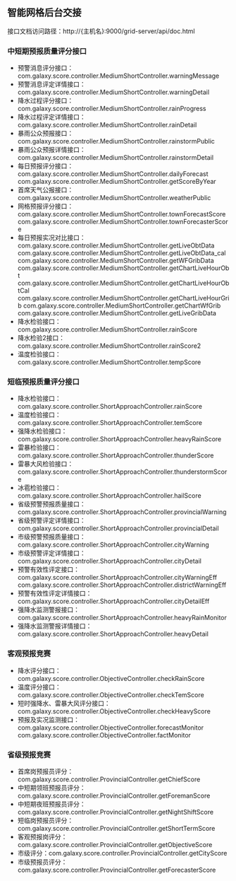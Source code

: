 ## 智能网格后台交接

接口文档访问路径：http://{主机名}:9000/grid-server/api/doc.html

### 中短期预报质量评分接口
- 预警消息评分接口：com.galaxy.score.controller.MediumShortController.warningMessage
- 预警消息评定详情接口：com.galaxy.score.controller.MediumShortController.warningDetail
- 降水过程评分接口：com.galaxy.score.controller.MediumShortController.rainProgress
- 降水过程评定详情接口：com.galaxy.score.controller.MediumShortController.rainDetail
- 暴雨公众预报接口：com.galaxy.score.controller.MediumShortController.rainstormPublic
- 暴雨公众预报详情接口：com.galaxy.score.controller.MediumShortController.rainstormDetail
- 每日预报评分接口：com.galaxy.score.controller.MediumShortController.dailyForecast
                    com.galaxy.score.controller.MediumShortController.getScoreByYear
- 首席天气公报接口：com.galaxy.score.controller.MediumShortController.weatherPublic
- 网格预报评分接口：com.galaxy.score.controller.MediumShortController.townForecastScore
                    com.galaxy.score.controller.MediumShortController.townForecasterScore
- 每日预报实况对比接口：com.galaxy.score.controller.MediumShortController.getLiveObtData
                        com.galaxy.score.controller.MediumShortController.getLiveObtData_cal
                        com.galaxy.score.controller.MediumShortController.getWFGribData
                        com.galaxy.score.controller.MediumShortController.getChartLiveHourObt
                        com.galaxy.score.controller.MediumShortController.getChartLiveHourObtCal
                        com.galaxy.score.controller.MediumShortController.getChartLiveHourGrib
                        com.galaxy.score.controller.MediumShortController.getChartWfGrib
                        com.galaxy.score.controller.MediumShortController.getLiveGribData
- 降水检验接口：com.galaxy.score.controller.MediumShortController.rainScore
- 降水检验2接口：com.galaxy.score.controller.MediumShortController.rainScore2
- 温度检验接口：com.galaxy.score.controller.MediumShortController.tempScore

### 短临预报质量评分接口
- 降水检验接口：com.galaxy.score.controller.ShortApproachController.rainScore
- 温度检验接口：com.galaxy.score.controller.ShortApproachController.temScore
- 强降水检验接口：com.galaxy.score.controller.ShortApproachController.heavyRainScore
- 雷暴检验接口：com.galaxy.score.controller.ShortApproachController.thunderScore
- 雷暴大风检验接口：com.galaxy.score.controller.ShortApproachController.thunderstormScore
- 冰雹检验接口：com.galaxy.score.controller.ShortApproachController.hailScore
- 省级预警预报质量接口：com.galaxy.score.controller.ShortApproachController.provincialWarning
- 省级预警评定详情接口：com.galaxy.score.controller.ShortApproachController.provincialDetail
- 市级预警预报质量接口：com.galaxy.score.controller.ShortApproachController.cityWarning
- 市级预警评定详情接口：com.galaxy.score.controller.ShortApproachController.cityDetail
- 预警有效性评定接口：com.galaxy.score.controller.ShortApproachController.cityWarningEff
                      com.galaxy.score.controller.ShortApproachController.districtWarningEff
- 预警有效性评定详情接口：com.galaxy.score.controller.ShortApproachController.cityDetailEff
- 强降水监测警报接口：com.galaxy.score.controller.ShortApproachController.heavyRainMonitor
- 强降水监测警报详情接口：com.galaxy.score.controller.ShortApproachController.heavyDetail

### 客观预报竞赛
- 降水评分接口：com.galaxy.score.controller.ObjectiveController.checkRainScore
- 温度评分接口：com.galaxy.score.controller.ObjectiveController.checkTemScore
- 短时强降水、雷暴大风评分接口：com.galaxy.score.controller.ObjectiveController.checkHeavyScore
- 预报及实况监测接口：com.galaxy.score.controller.ObjectiveController.forecastMonitor
                      com.galaxy.score.controller.ObjectiveController.factMonitor

### 省级预报竞赛
- 首席岗预报员评分：com.galaxy.score.controller.ProvincialController.getChiefScore
- 中短期领班预报员评分：com.galaxy.score.controller.ProvincialController.getForemanScore
- 中短期夜班预报员评分：com.galaxy.score.controller.ProvincialController.getNightShiftScore
- 短临岗预报员评分：com.galaxy.score.controller.ProvincialController.getShortTermScore
- 客观预报岗评分：com.galaxy.score.controller.ProvincialController.getObjectiveScore
- 市级评分：com.galaxy.score.controller.ProvincialController.getCityScore
- 市级预报员评分：com.galaxy.score.controller.ProvincialController.getForecasterScore